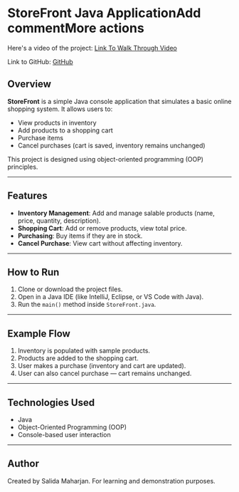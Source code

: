 # StoreFront Java ApplicationAdd commentMore actions

Here's a video of the project:
[Link To Walk Through Video](https://youtu.be/Vi6W_zKAYgA)

Link to GitHub: [GitHub](https://github.com/salidamaharjan/CST-239-Milestone1-StockFront-JAVA-II/tree/master/src)

## Overview

**StoreFront** is a simple Java console application that simulates a basic online shopping system. It allows users to:

- View products in inventory
- Add products to a shopping cart
- Purchase items
- Cancel purchases (cart is saved, inventory remains unchanged)

This project is designed using object-oriented programming (OOP) principles.

---

## Features

- **Inventory Management**: Add and manage salable products (name, price, quantity, description).
- **Shopping Cart**: Add or remove products, view total price.
- **Purchasing**: Buy items if they are in stock.
- **Cancel Purchase**: View cart without affecting inventory.


---

## How to Run

1. Clone or download the project files.
2. Open in a Java IDE (like IntelliJ, Eclipse, or VS Code with Java).
3. Run the `main()` method inside `StoreFront.java`.

---

## Example Flow

1. Inventory is populated with sample products.
2. Products are added to the shopping cart.
3. User makes a purchase (inventory and cart are updated).
4. User can also cancel purchase — cart remains unchanged.

---

## Technologies Used

- Java
- Object-Oriented Programming (OOP)
- Console-based user interaction

---


## Author

Created by Salida Maharjan.
For learning and demonstration purposes.
